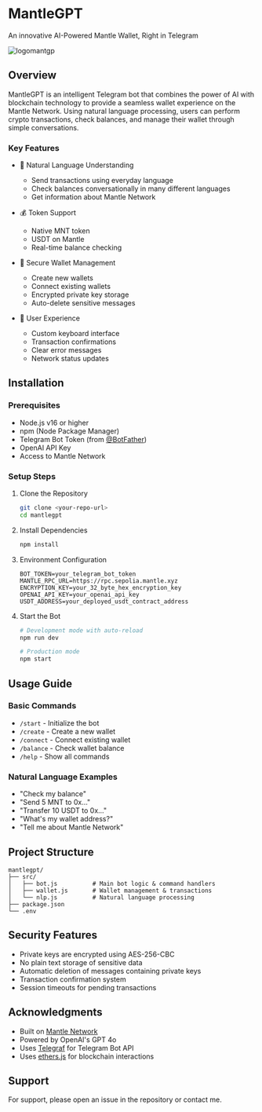 # MantleGPT

An innovative AI-Powered Mantle Wallet, Right in Telegram

![logomantgp](https://github.com/user-attachments/assets/28741c15-ffb4-4833-b39a-2f35bddc4c1b)

## Overview

MantleGPT is an intelligent Telegram bot that combines the power of AI with blockchain technology to provide a seamless wallet experience on the Mantle Network. Using natural language processing, users can perform crypto transactions, check balances, and manage their wallet through simple conversations.

### Key Features

- 🧠 Natural Language Understanding
  - Send transactions using everyday language
  - Check balances conversationally in many different languages
  - Get information about Mantle Network

- 💰 Token Support
  - Native MNT token
  - USDT on Mantle
  - Real-time balance checking

- 🔐 Secure Wallet Management
  - Create new wallets
  - Connect existing wallets
  - Encrypted private key storage
  - Auto-delete sensitive messages

- 💬 User Experience
  - Custom keyboard interface
  - Transaction confirmations
  - Clear error messages
  - Network status updates

## Installation

### Prerequisites

- Node.js v16 or higher
- npm (Node Package Manager)
- Telegram Bot Token (from [@BotFather](https://t.me/botfather))
- OpenAI API Key
- Access to Mantle Network

### Setup Steps

1. Clone the Repository

    ```bash
    git clone <your-repo-url>
    cd mantlegpt
    ```

2. Install Dependencies

    ```bash
    npm install
    ```

3. Environment Configuration

    ```env
    BOT_TOKEN=your_telegram_bot_token
    MANTLE_RPC_URL=https://rpc.sepolia.mantle.xyz
    ENCRYPTION_KEY=your_32_byte_hex_encryption_key
    OPENAI_API_KEY=your_openai_api_key
    USDT_ADDRESS=your_deployed_usdt_contract_address
    ```

4. Start the Bot

    ```bash
    # Development mode with auto-reload
    npm run dev

    # Production mode
    npm start
    ```

## Usage Guide

### Basic Commands

- `/start` - Initialize the bot
- `/create` - Create a new wallet
- `/connect` - Connect existing wallet
- `/balance` - Check wallet balance
- `/help` - Show all commands

### Natural Language Examples

- "Check my balance"
- "Send 5 MNT to 0x..."
- "Transfer 10 USDT to 0x..."
- "What's my wallet address?"
- "Tell me about Mantle Network"

## Project Structure

    mantlegpt/
    ├── src/
    │   ├── bot.js          # Main bot logic & command handlers
    │   ├── wallet.js       # Wallet management & transactions
    │   └── nlp.js          # Natural language processing
    ├── package.json
    └── .env
    

## Security Features

- Private keys are encrypted using AES-256-CBC
- No plain text storage of sensitive data
- Automatic deletion of messages containing private keys
- Transaction confirmation system
- Session timeouts for pending transactions

## Acknowledgments

- Built on [Mantle Network](https://mantle.xyz)
- Powered by OpenAI's GPT 4o
- Uses [Telegraf](https://github.com/telegraf/telegraf) for Telegram Bot API
- Uses [ethers.js](https://docs.ethers.org/v6/) for blockchain interactions

## Support

For support, please open an issue in the repository or contact me. 
